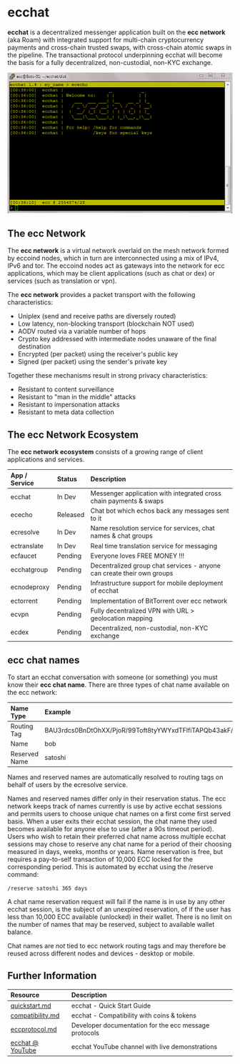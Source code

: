 # ecchat

**ecchat** is a decentralized messenger application built on the **ecc network** (aka Roam) with integrated support for multi-chain cryptocurrency payments and cross-chain trusted swaps, with cross-chain atomic swaps in the pipeline. The transactional protocol underpinning ecchat will become the basis for a fully decentralized, non-custodial, non-KYC exchange.

![ecchat 1.4 initial screen](https://raw.githubusercontent.com/project-ecc/ecchat/master/ecchat-1.4.png)

## The ecc Network

The **ecc network** is a virtual network overlaid on the mesh network formed by eccoind nodes, which in turn are interconnected using a mix of IPv4, IPv6 and tor. The eccoind nodes act as gateways into the network for ecc applications, which  may be client applications (such as chat or dex) or services (such as translation or vpn).

The **ecc network** provides a packet transport with the following characteristics:

- Uniplex (send and receive paths are diversely routed)
- Low latency, non-blocking transport (blockchain NOT used)
- AODV routed via a variable number of hops
- Crypto key addressed with intermediate nodes unaware of the final destination
- Encrypted (per packet) using the receiver's public key
- Signed (per packet) using the sender's private key

Together these mechanisms result in strong privacy characteristics:

- Resistant to content surveillance
- Resistant to "man in the middle" attacks
- Resistant to impersonation attacks
- Resistant to meta data collection

## The ecc Network Ecosystem

The **ecc network ecosystem** consists of a growing range of client applications and services.

| App / Service | Status | Description |
|:--|:--|:--|
|ecchat|In Dev|Messenger application with integrated cross chain payments & swaps
|ececho|Released|Chat bot which echos back any messages sent to it|
|ecresolve|In Dev|Name resolution service for services, chat names & chat groups|
|ectranslate|In Dev|Real time translation service for messaging|
|ecfaucet|Pending|Everyone loves FREE MONEY !!!|
|ecchatgroup|Pending|Decentralized group chat services - anyone can create their own groups|
|ecnodeproxy|Pending|Infrastructure support for mobile deployment of ecchat|
|ectorrent|Pending|Implementation of BitTorrent over ecc network|
|ecvpn|Pending|Fully decentralized VPN with URL > geolocation mapping|
|ecdex|Pending|Decentralized, non-custodial, non-KYC exchange|


## ecc chat names

To start an ecchat conversation with someone (or something) you must know their **ecc chat name**. There are three types of chat name available on the ecc network:

| Name Type | Example |
|:--|:--|
|Routing Tag|BAU3rdcs0BnDtOhXX/PjoR/99Toft8tyYWYxdTFlfiTAPQb43akF/waOo23REBVVRrSdsMX8iPHKDYgqhEGetSY=|
|Name|bob|
|Reserved Name|satoshi|

Names and reserved names are automatically resolved to routing tags on behalf of users by the ecresolve service.

Names and reserved names differ only in their reservation status. The ecc network keeps track of names currently is use by active ecchat sessions and permits users to choose unique chat names on a first come first served basis. When a user exits their ecchat session, the chat name they used becomes available for anyone else to use (after a 90s timeout period). Users who wish to retain their preferred chat name across multiple ecchat sessions may chose to reserve any chat name for a period of their choosing measured in days, weeks, months or years. Name reservation is free, but requires a pay-to-self transaction of 10,000 ECC locked for the corresponding period. This is automated by ecchat using the /reserve command:

	/reserve satoshi 365 days

A chat name reservation request will fail if the name is in use by any other ecchat session, is the subject of an unexpired reservation, of if the user has less than 10,000 ECC available (unlocked) in their wallet. There is no limit on the number of names that may be reserved, subject to available wallet balance. 

Chat names are _not_ tied to ecc network routing tags and may therefore be reused across different nodes and devices - desktop or mobile.

## Further Information

| Resource | Description |
|:--|:--|
|[quickstart.md](quickstart.md)|ecchat - Quick Start Guide|
|[compatibility.md](compatibility.md)|ecchat - Compatibility with coins & tokens|
|[eccprotocol.md](eccprotocol.md)|Developer documentation for the ecc message protocols|
|[ecchat @ YouTube](https://www.youtube.com/channel/UCRoM0_frNi8Lx9yL-aK8siA)|ecchat YouTube channel with live demonstrations|


